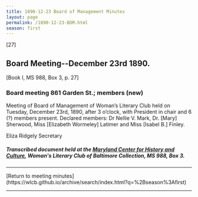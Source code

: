 ```yaml
---
title: 1890-12-23 Board of Management Minutes
layout: page
permalink: /1890-12-23-BOM.html
season: first
---
```


<style>
    #maincontent{
        font-size:1.4em;
    }
</style>
[27]

## Board Meeting--December 23rd 1890.
[Book I, MS 988, Box 3, p. 27]

### Board meeting 861 Garden St.; members (new)

Meeting of Board of Management of Woman’s Literary Club held on Tuesday, December 23rd, 1890, after 3 o’clock, with President in chair and 6 (?) members present. Declared members: Dr Nellie V. Mark, Dr. [Mary] Sherwood, Miss [Elizabeth Wormeley] Latimer and Miss [Isabel B.] Finley.

Eliza Ridgely
Secretary

##### Transcribed document held at the [Maryland Center for History and Culture](http://mdhs.org/), Woman's Literary Club of Baltimore Collection, MS 988, Box 3. 

<hr>
[Return to meeting minutes](https://wlcb.github.io/archive/search/index.html?q=%2Bseason%3Afirst)
<hr>